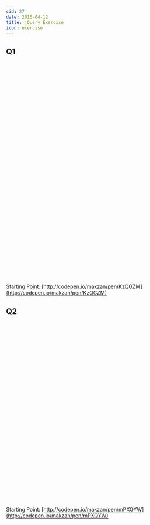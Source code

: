 ```yaml
---
cid: 27
date: 2016-04-12
title: jQuery Exercise
icon: exercise
---
```


## Q1

<script charset="ISO-8859-1" src="//fast.wistia.com/assets/external/E-v1.js" async></script><div class="wistia_responsive_padding" style="padding:117.34% 0 0 0;position:relative;"><div class="wistia_responsive_wrapper" style="height:100%;left:0;position:absolute;top:0;width:100%;"><div class="wistia_embed wistia_async_01nwkq97sj seo=false videoFoam=true" style="height:100%;width:100%">&nbsp;</div></div></div>

Starting Point: [http://codepen.io/makzan/pen/KzQGZM](http://codepen.io/makzan/pen/KzQGZM)

## Q2

<script charset="ISO-8859-1" src="//fast.wistia.com/assets/external/E-v1.js" async></script><div class="wistia_responsive_padding" style="padding:97.25% 0 0 0;position:relative;"><div class="wistia_responsive_wrapper" style="height:100%;left:0;position:absolute;top:0;width:100%;"><div class="wistia_embed wistia_async_scq6eh2hxz seo=false videoFoam=true" style="height:100%;width:100%">&nbsp;</div></div></div>

Starting Point: [http://codepen.io/makzan/pen/mPXQYW](http://codepen.io/makzan/pen/mPXQYW)
